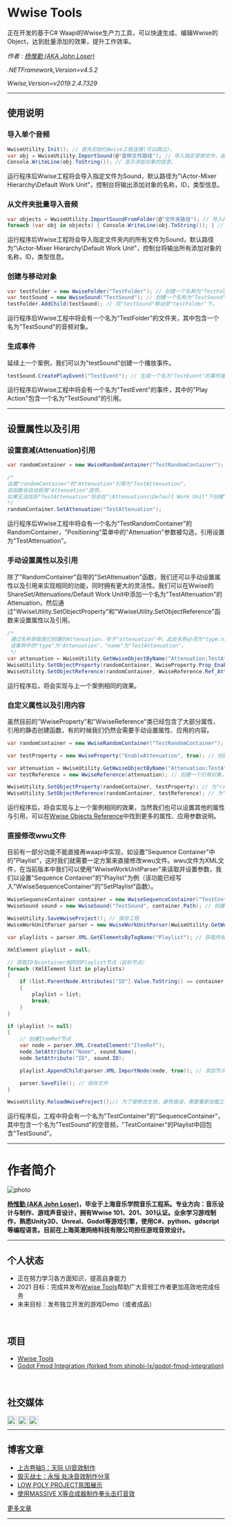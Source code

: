 # Wwise Tools
正在开发的基于C# Waapi的Wwise生产力工具，可以快速生成、编辑Wwise的Object，达到批量添加的效果，提升工作效率。

*作者 : [杨惟勤 (AKA John Loser)](https://losersworldindustries.com/john-yang)*

*.NETFramework,Version=v4.5.2*

*Wwise,Version=v2019.2.4.7329*

___

## 使用说明
### 导入单个音频
```csharp
WwiseUtility.Init(); // 首先初始化Wwise工程连接(可以跳过)。
var obj = WwiseUtility.ImportSound(@"音频文件路径"); // 导入指定音频文件，返回"WwiseObject"。
Console.WriteLine(obj.ToString()); // 显示添加对象的信息。
```

运行程序后Wwise工程将会导入指定文件为Sound，默认路径为"\Actor-Mixer Hierarchy\Default Work Unit"，控制台将输出添加对象的名称，ID，类型信息。

### 从文件夹批量导入音频
```csharp
var objects = WwiseUtility.ImportSoundFromFolder(@"文件夹路径"); // 导入指定文件夹内的音频，返回"List<WwiseObject>"。
foreach (var obj in objects) { Console.WriteLine(obj.ToString()); } // 显示所有对象信息。
```

运行程序后Wwise工程将会导入指定文件夹内的所有文件为Sound，默认路径为"\Actor-Mixer Hierarchy\Default Work Unit"，控制台将输出所有添加对象的名称，ID，类型信息。

### 创建与移动对象
```csharp
var testFolder = new WwiseFolder("TestFolder"); // 创建一个名称为"TestFolder"的文件夹，默认路径为"\Actor-Mixer Hierarchy\Default Work Unit"。
var testSound = new WwiseSound("TestSound"); // 创建一个名称为"TestSound"的音频对象，默认路径为"\Actor-Mixer Hierarchy\Default Work Unit"。
testFolder.AddChild(testSound); // 将"testSound"移动至"testFolder"下。
```

运行程序后Wwise工程中将会有一个名为"TestFolder"的文件夹，其中包含一个名为"TestSound"的音频对象。

### 生成事件
延续上一个案例，我们可以为"testSound"创建一个播放事件。
```csharp
testSound.CreatePlayEvent("TestEvent"); // 生成一个名为"TestEvent"的事件播放"testSound"，默认路径为"\Events\Default Work Unit"
```

运行程序后Wwise工程中将会有一个名为"TestEvent"的事件，其中的"Play Action"包含一个名为"TestSound"的引用。
___

## 设置属性以及引用
### 设置衰减(Attenuation)引用
```csharp
var randomContainer = new WwiseRandomContainer("TestRandomContainer"); // 创建一个名为"TestRandomContainer"的RandomContainer，保存在"randomContainer"中。

/* 
设置"randomContainer"的"Attenuation"引用为"TestAttenuation"，
该函数会自动启用"Attenuation"选项，
如果无法找到"TestAttenuation"将会在"\Attenuations\Default Work Unit"下创建"TestAttenuation"。
*/
randomContainer.SetAttenuation("TestAttenuation"); 
```

运行程序后Wwise工程中将会有一个名为"TestRandomContainer"的RandomContainer，"Positioning"菜单中的"Attenuation"参数被勾选，引用设置为"TestAttenuation"。

### 手动设置属性以及引用
除了"RandomContainer"自带的"SetAttenuation"函数，我们还可以手动设置属性以及引用来实现相同的功能，同时拥有更大的灵活性。我们可以在Wwise的ShareSet/Attenuations/Default Work Unit中添加一个名为"TestAttenuation"的Attenuation，然后通过"WwiseUtility.SetObjectProperty"和"WwiseUtility.SetObjectReference"函数来设置属性以及引用。
```csharp
/*
 通过名称获取我们创建的Attenuation，存于"attenuation"中，此处名称必须为"type:name"的格式，
 该案例中的"type"为"Attenuation"，"name"为"TestAttenuation"。
 */
var attenuation = WwiseUtility.GetWwiseObjectByName("Attenuation:TestAttenuation"); 
WwiseUtility.SetObjectProperty(randomContainer, WwiseProperty.Prop_EnableAttenuation(true)); // 启用"Attenuation"。
WwiseUtility.SetObjectReference(randomContainer, WwiseReference.Ref_Attenuation(attenuation)); // 为"randomContainer"添加引用"attenuation"。
```

运行程序后，将会实现与上一个案例相同的效果。

### 自定义属性以及引用内容
虽然目前的"WwiseProperty"和"WwiseReference"类已经包含了大部分属性、引用的静态创建函数，有的时候我们仍然会需要手动设置属性、应用的内容。
```csharp
var randomContainer = new WwiseRandomContainer("TestRandomContainer"); // 创建一个名为"TestRandomContainer"的RandomContainer。

var testProperty = new WwiseProperty("EnableAttenuation", true); // 创建一个属性对象，属性名称为"EnableAttenuation"，值为"true"。

var attenuation = WwiseUtility.GetWwiseObjectByName("Attenuation:TestAttenuation"); // 从Wwise工程中获取名为"TestAttenuation"的"Attenuation"
var testReference = new WwiseReference(attenuation); // 创建一个引用对象，引用"attenuation"

WwiseUtility.SetObjectProperty(randomContainer, testProperty); // 为"randomContainer设置属性"testProperty""。
WwiseUtility.SetObjectReference(randomContainer, testReference); // 为"randomContainer"添加引用"testReference"。
```
运行程序后，将会实现与上一个案例相同的效果，当然我们也可以设置其他的属性与引用，可以在[Wwise Objects Reference](https://www.audiokinetic.com/zh/library/edge/?source=SDK&id=wobjects_index.html)中找到更多的属性、应用参数说明。

### 直接修改wwu文件
目前有一部分功能不能直接再waapi中实现，如设置"Sequence Container"中的"Playlist"，这时我们就需要一定方案来直接修改wwu文件。wwu文件为XML文件，在当前版本中我们可以使用"WwiseWorkUnitParser"来读取并设置参数，我们以设置"Sequence Container"的"Playlist"为例（该功能已经写入"WwiseSequenceContainer"的"SetPlaylist"函数）。
```csharp
WwiseSequenceContainer container = new WwiseSequenceContainer("TestContainer"); // 创建一个Sequence Container
WwiseSound sound = new WwiseSound("TestSound", container.Path); // 创建一个空音频

WwiseUtility.SaveWwiseProject(); // 保存工程
WwiseWorkUnitParser parser = new WwiseWorkUnitParser(WwiseUtility.GetWorkUnitFilePath(container)); // 创建WwiseWorkUnitParser，并获取container的WorkUnit文件

var playlists = parser.XML.GetElementsByTagName("Playlist"); // 获取所有Playlist节点

XmlElement playlist = null;

// 获取ID与container相同的Playlist节点（目标节点）
foreach (XmlElement list in playlists)
{
    if (list.ParentNode.Attributes["ID"].Value.ToString() == container.ID)
    {
        playlist = list;
        break;
    }
}

if (playlist != null)
{
    // 创建ItemRef节点
    var node = parser.XML.CreateElement("ItemRef"); 
    node.SetAttribute("Name", sound.Name);
    node.SetAttribute("ID", sound.ID);

    playlist.AppendChild(parser.XML.ImportNode(node, true)); // 添加节点

    parser.SaveFile(); // 保存文件
}

WwiseUtility.ReloadWwiseProject();// 为了使修改生效，避免错误，需要重新加载工程

```
运行程序后，工程中将会有一个名为"TestContainer"的"SequenceContainer"，其中包含一个名为"TestSound"的空音频，"TestContainer"的Playlist中回包含"TestSound"。

___

# 作者简介
![photo](https://losersworldindustries.com/wp-content/uploads/2021/07/WechatIMG121-1536x583.jpeg)

**[杨惟勤 (AKA John Loser)](https://losersworldindustries.com/john-yang)，毕业于上海音乐学院音乐工程系。专业方向：音乐设计与制作、游戏声音设计，拥有Wwise 101、201、301认证。业余学习游戏制作，熟悉Unity3D、Unreal、Godot等游戏引擎，使用C#、python、gdscript等编程语言。目前在上海英澈网络科技有限公司担任游戏音效设计。**
___

## 个人状态
- 正在努力学习各方面知识，提高自身能力
- 2021 目标：完成并发布[Wwise Tools](https://github.com/johnlsoer/WwiseTools.git)帮助广大音频工作者更加高效地完成任务
- 未来目标：发布独立开发的游戏Demo（或者成品）
<br />

## 项目
* [Wwise Tools](https://github.com/johnlsoer/WwiseTools.git)
* [Godot Fmod Integration (forked from shinobi-lx/godot-fmod-integration)](https://github.com/johnlsoer/godot-fmod-integration.git)
<br />

## 社交媒体
[<img align="left" alt="losersworldindustries.com" width="22px" src="https://cdn.jsdelivr.net/npm/simple-icons@3.13.0/icons/internetexplorer.svg" />][website]
[<img align="left" alt="John Yang | YouTube" width="22px" src="https://cdn.jsdelivr.net/npm/simple-icons@v3/icons/youtube.svg" />][youtube]
[<img align="left" alt="Facebook" width="22px" src="https://cdn.jsdelivr.net/npm/simple-icons@v3/icons/facebook.svg" />][facebook]
<br />
___
## 博客文章
- [上古卷轴5：天际 UI音效制作](https://losersworldindustries.com/%e3%80%8a%e4%b8%8a%e5%8f%a4%e5%8d%b7%e8%bd%b45%ef%bc%9a%e5%a4%a9%e9%99%85%e3%80%8bui%e9%9f%b3%e6%95%88%e5%88%b6%e4%bd%9c/)
- [毁灭战士：永恒 处决音效制作分享](https://losersworldindustries.com/%e3%80%8a%e6%af%81%e7%81%ad%e6%88%98%e5%a3%ab%ef%bc%9a%e6%b0%b8%e6%81%92%e3%80%8b%e5%a4%84%e5%86%b3%e9%9f%b3%e6%95%88%e5%88%b6%e4%bd%9c%e5%88%86%e4%ba%ab/)
- [LOW POLY PROJECT氛围展示](https://losersworldindustries.com/%e3%80%8alow-poly-project%e3%80%8b%e6%b0%9b%e5%9b%b4%e5%b1%95%e7%a4%ba/)
- [使用MASSIVE X等合成器制作拳头击打音效](https://losersworldindustries.com/massive-x-punches/)

[更多文章](http://losersworldindustries.com)
___

[website]: http://losersworldindustries.com
[youtube]: https://www.youtube.com/channel/UCqibrQEeoU5W7Wgq1ngCM_A
[facebook]:https://www.facebook.com/john602724927
